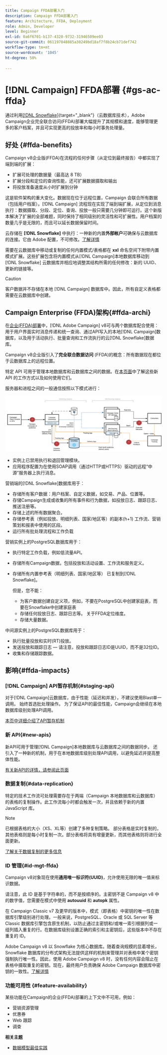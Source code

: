 ```yaml
---
title: Campaign FFDA部署入门
description: Campaign FFDA部署入门
feature: Architecture, FFDA, Deployment
role: Admin, Developer
level: Beginner
exl-id: 0a6f6701-b137-4320-9732-31946509ee03
source-git-commit: 061197048885a30249bd18af7f8b24cb71def742
workflow-type: tm+mt
source-wordcount: '1045'
ht-degree: 50%

---
```


# [!DNL Campaign] FFDA部署 {#gs-ac-ffda}

通过利用[[!DNL Snowflake]](https://www.snowflake.com/){target="_blank"}（云数据库技术），Adobe Campaign企业完全联合访问(FFDA)部署大幅提升了其规模和速度，能够管理更多的客户档案，并且可实现更高的投放率和每小时事务处理量。

## 好处 {#ffda-benefits}

Campaign v8企业版(FFDA)在流程的任何步骤（从定位到最终报告）中都实现了端到端的扩展：

* 扩展可处理的数据量（最高达 8 TB）
* 扩展分段和定位的查询性能，还可扩展数据摄取和输出
* 将投放准备速度从小时扩展到分钟

这是软件架构的重大变化。数据现在位于远程位置，Campaign 会联合所有数据（包括用户档案）。[!DNL Campaign] 流程现在实现了端到端扩展，从定位到消息执行：数据摄取、分段、定位、查询、投放一般只需要几分钟即可运行。这个新版本解决了扩展的全部难题，同时保持了相同级别的灵活性和可扩展性。用户档案的数量几乎是无限的，而且可以延长数据保留时间。

云存储在 **[!DNL Snowflake]** 中执行：一种新的内置&#x200B;**外部帐户**&#x200B;可确保与云数据库的连接。它由 Adobe 配置，不可修改。[了解详情](../config/external-accounts.md)

需要在云数据库中移动或复制的任何内置模式/表格都在 **xxl** 命名空间下附带内置模式扩展。这些扩展包含将内置模式从[!DNL Campaign]本地数据库移动到 [!DNL Snowflake] 云数据库并相应地调整其结构所需的任何修改：新的 UUID、更新的链接等。

>[!CAUTION]
>
> 客户数据并不存储在本地 [!DNL Campaign] 数据库中。因此，所有自定义表格都需要在云数据库中创建。
>

## Campaign Enterprise (FFDA)架构{#ffda-archi}

在[企业(FFDA)部署](../architecture/enterprise-deployment.md)中，[!DNL Adobe Campaign] v8可与两个数据库配合使用：用于用户界面实时消息传递和统一查询、通过API写入的本地[!DNL Campaign]数据库，以及用于活动执行、批量查询和工作流执行的云[!DNL Snowflake]数据库。

Campaign v8企业版引入了&#x200B;**完全联合数据访问** (FFDA)的概念：所有数据现在都位于云数据库上的远程位置。

特定 API 可用于管理本地数据库和云数据库之间的数据。在[本页面](new-apis.md)中了解这些新 API 的工作方式以及如何使用它们。

服务器和进程之间的一般通信按照以下模式进行：

![](assets/architecture.png)

* 实例上已禁用执行和退回管理模块。
* 应用程序配置为在使用SOAP调用（通过HTTP或HTTPS）驱动的远程“中源”服务器上执行消息。

营销端的[!DNL Snowflake]数据库用于：

* 存储所有客户数据：用户档案、自定义数据，如交易、产品、位置等。
* 存储Campaign生成或收集的所有事件和行为数据，如投放日志、跟踪日志、推送注册等。
* 存储上述的所有数据聚合。
* 存储参考表（例如投放、明细列表、国家/地区等）的副本(h+1) 工作流、营销策划和报表中使用的区段。
* 运行所有批处理流程和工作负载


营销实例上的PostgreSQL数据库用于：

* 执行特定工作负载，例如低流量API。
* 存储所有Campaign数据，包括投放和活动设置、工作流和服务定义。
* 存储所有内置参考表（明细列表、国家/地区等） 已复制到[!DNL Snowflake]。

  但是，您不能：
   * 为客户数据创建自定义项，例如，不要在PostgreSQL中创建家庭表，而要在Snowflake中创建家庭表
   * 存储任何投放日志、跟踪日志等。 关于FFDA定位维度。
   * 存储大量数据。


中间源实例上的PostgreSQL数据库用于：

* 执行批量投放和实时(RT)投放。
* 发送投放和跟踪日志 — 请注意，投放和跟踪日志ID是UUID，而不是32位ID。
* 收集和存储跟踪数据。


## 影响{#ffda-impacts}

### [!DNL Campaign] API暂存机制{#staging-api}

对于[!DNL Campaign]云数据库，由于性能（延迟和并发），不建议使用Blast单一调用。 始终首选批处理操作。 为了保证API的最佳性能，Campaign会继续在本地数据库级别处理API调用。

[本页中详细介绍了API暂存机制](staging.md)

### 新 API{#new-apis}

新API可用于管理[!DNL Campaign]本地数据库与云数据库之间的数据同步。 还引入了一种新的机制，用于在本地数据库级别处理API调用，以避免延迟并提高整体性能。

[有关新API的详情，请参阅此页面](new-apis.md)


### 数据复制{#data-replication}

特定的技术工作流可处理需要存在于两端（Campaign 本地数据库和云数据库）的表格的复制操作。此工作流每小时都会触发一次，并且依赖于新的内置 JavaScript 库。

>[!NOTE]
>
> 已根据表格的大小（XS、XL等）创建了多种复制策略。
> 部分表格是实时复制的，其他表格则是每小时复制一次。部分表格将具有增量更新，而其他表格则将进行全面更新。
>

[了解关于数据复制的更多信息](replication.md)

### ID 管理{#id-mgt-ffda}

Campaign v8对象现在使用&#x200B;**通用唯一标识符(UUID)**，允许使用无限的唯一值来标识数据。

请注意，此 ID 是基于字符串的，而不是按顺序的。主密钥不是 Campaign v8 中的数字值，您需要在模式中使用 **autouuid** 和 **autopk** 属性。

在 Campaign Classic v7 及更早的版本中，模式（即表格）中密钥的唯一性在数据库引擎级别进行处理。一般来说，PostgreSQL、Oracle 或 SQL Server 等 Classic 数据库引擎包含原生机制，以防止通过主密钥和/或唯一索引根据列或一组列插入重复的行。在数据库级别设置正确的索引和主密钥后，这些版本中不存在重复的 ID。

Adobe Campaign v8 以 Snowflake 为核心数据库。随着查询规模的显着增长，Snowflake 数据库的分布式架构无法提供这样的机制来管理并对表格中某个密钥强制执行唯一性。因此，使用 Adobe Campaign v8 时，没有任何内容会阻止在表格中摄取重复的密钥。现在，最终用户负责确保 Adobe Campaign 数据库中密钥的一致性。[了解详情](keys.md)

### 功能可用性 {#feature-availability}

某些功能在Campaign的企业(FFDA)部署的上下文中不可用，例如：

* 营销资源管理
* 优惠券
* Web 跟踪
* 调查


**相关主题**

* [数据模型最佳实践](../dev/datamodel-best-practices.md)
